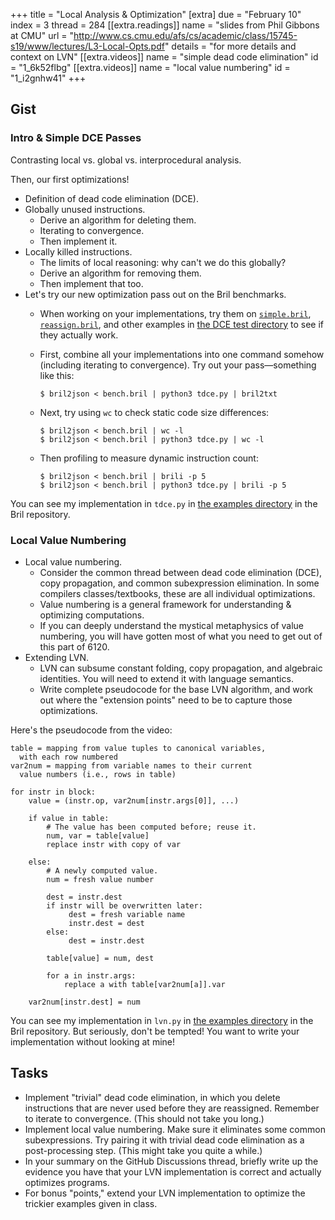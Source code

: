 +++
title = "Local Analysis & Optimization"
[extra]
due = "February 10"
index = 3
thread = 284
[[extra.readings]]
name = "slides from Phil Gibbons at CMU"
url = "http://www.cs.cmu.edu/afs/cs/academic/class/15745-s19/www/lectures/L3-Local-Opts.pdf"
details = "for more details and context on LVN"
[[extra.videos]]
name = "simple dead code elimination"
id = "1_6k52flbg"
[[extra.videos]]
name = "local value numbering"
id = "1_i2gnhw41"
+++
## Gist

### Intro & Simple DCE Passes

Contrasting local vs. global vs. interprocedural analysis.

Then, our first optimizations!

* Definition of dead code elimination (DCE).
* Globally unused instructions.
  * Derive an algorithm for deleting them.
  * Iterating to convergence.
  * Then implement it.
* Locally killed instructions.
  * The limits of local reasoning: why can't we do this globally?
  * Derive an algorithm for removing them.
  * Then implement that too.
* Let's try our new optimization pass out on the Bril benchmarks.
  * When working on your implementations, try them on [`simple.bril`](https://github.com/sampsyo/bril/blob/master/examples/test/tdce/simple.bril), [`reassign.bril`](https://github.com/sampsyo/bril/blob/master/examples/test/tdce/reassign.bril), and other examples in [the DCE test directory](https://github.com/sampsyo/bril/tree/master/examples/test/tdce) to see if they actually work.
  * First, combine all your implementations into one command somehow (including iterating to convergence). Try out your pass—something like this:

        $ bril2json < bench.bril | python3 tdce.py | bril2txt

  * Next, try using `wc` to check static code size differences:

        $ bril2json < bench.bril | wc -l
        $ bril2json < bench.bril | python3 tdce.py | wc -l

  * Then profiling to measure dynamic instruction count:

        $ bril2json < bench.bril | brili -p 5
        $ bril2json < bench.bril | python3 tdce.py | brili -p 5

You can see my implementation in `tdce.py` in [the examples directory][ex] in the Bril repository.

### Local Value Numbering

* Local value numbering.
  * Consider the common thread between dead code elimination (DCE), copy propagation, and common subexpression elimination. In some compilers classes/textbooks, these are all individual optimizations.
  * Value numbering is a general framework for understanding & optimizing computations.
  * If you can deeply understand the mystical metaphysics of value numbering, you will have gotten most of what you need to get out of this part of 6120.
* Extending LVN.
  * LVN can subsume constant folding, copy propagation, and algebraic identities. You will need to extend it with language semantics.
  * Write complete pseudocode for the base LVN algorithm, and work out where the "extension points" need to be to capture those optimizations.

Here's the pseudocode from the video:

    table = mapping from value tuples to canonical variables,
      with each row numbered
    var2num = mapping from variable names to their current
      value numbers (i.e., rows in table)

    for instr in block:
        value = (instr.op, var2num[instr.args[0]], ...)

        if value in table:
            # The value has been computed before; reuse it.
            num, var = table[value]
            replace instr with copy of var

        else:
            # A newly computed value.
            num = fresh value number

            dest = instr.dest
            if instr will be overwritten later:
                 dest = fresh variable name
                 instr.dest = dest
            else:
                 dest = instr.dest

            table[value] = num, dest

            for a in instr.args:
                replace a with table[var2num[a]].var

        var2num[instr.dest] = num

You can see my implementation in `lvn.py` in [the examples directory][ex] in the Bril repository. But seriously, don't be tempted! You want to write your implementation without looking at mine!

[ex]: https://github.com/sampsyo/bril/tree/master/examples


## Tasks

* Implement "trivial" dead code elimination, in which you delete instructions that are never used before they are reassigned. Remember to iterate to convergence. (This should not take you long.)
* Implement local value numbering. Make sure it eliminates some common subexpressions. Try pairing it with trivial dead code elimination as a post-processing step. (This might take you quite a while.)
* In your summary on the GitHub Discussions thread, briefly write up the evidence you have that your LVN implementation is correct and actually optimizes programs.
* For bonus "points," extend your LVN implementation to optimize the trickier examples given in class.
